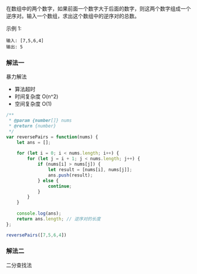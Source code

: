 在数组中的两个数字，如果前面一个数字大于后面的数字，则这两个数字组成一个逆序对。输入一个数组，求出这个数组中的逆序对的总数。

示例 1:

```
输入: [7,5,6,4]
输出: 5
```

### 解法一

暴力解法

* 算法超时
* 时间复杂度 O(n^2)
* 空间复杂度 O(1)

```js
/**
 * @param {number[]} nums
 * @return {number}
 */
var reversePairs = function(nums) {
    let ans = [];
    
    for (let i = 0; i < nums.length; i++) {
        for (let j = i + 1; j < nums.length; j++) {
            if (nums[i] > nums[j]) {
                let result = [nums[i], nums[j]];
                ans.push(result);
            } else {
                continue;
            }
        }
    }
    
    console.log(ans);
    return ans.length; // 逆序对的长度
};

reversePairs([7,5,6,4])
```


### 解法二

二分查找法